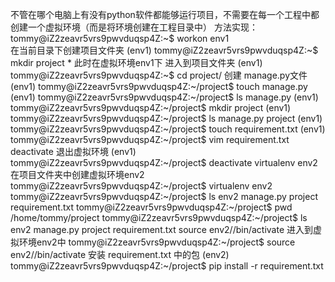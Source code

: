 不管在哪个电脑上有没有python软件都能够运行项目，不需要在每一个工程中都创建一个虚拟环境（而是将环境创建在工程目录中）
		方法实现：
			tommy@iZ2zeavr5vrs9pwvduqsp4Z:~$ workon env1			
			在当前目录下创建项目文件夹
			(env1) tommy@iZ2zeavr5vrs9pwvduqsp4Z:~$ mkdir project  * 此时在虚拟环境env1下
			进入到项目文件夹
			(env1) tommy@iZ2zeavr5vrs9pwvduqsp4Z:~$ cd project/
			创建 manage.py文件
			(env1) tommy@iZ2zeavr5vrs9pwvduqsp4Z:~/project$ touch manage.py
			(env1) tommy@iZ2zeavr5vrs9pwvduqsp4Z:~/project$ ls
			manage.py
			(env1) tommy@iZ2zeavr5vrs9pwvduqsp4Z:~/project$ mkdir project
			(env1) tommy@iZ2zeavr5vrs9pwvduqsp4Z:~/project$ ls
			manage.py  project
			(env1) tommy@iZ2zeavr5vrs9pwvduqsp4Z:~/project$ touch requirement.txt
			(env1) tommy@iZ2zeavr5vrs9pwvduqsp4Z:~/project$ vim requirement.txt 
			deactivate 退出虚拟环境
			(env1) tommy@iZ2zeavr5vrs9pwvduqsp4Z:~/project$ deactivate 
			virtualenv env2 在项目文件夹中创建虚拟环境env2
			tommy@iZ2zeavr5vrs9pwvduqsp4Z:~/project$ virtualenv env2
			tommy@iZ2zeavr5vrs9pwvduqsp4Z:~/project$ ls
			env2  manage.py  project  requirement.txt
			tommy@iZ2zeavr5vrs9pwvduqsp4Z:~/project$ pwd
			/home/tommy/project
			tommy@iZ2zeavr5vrs9pwvduqsp4Z:~/project$ ls
			env2  manage.py  project  requirement.txt
			source env2//bin/activate  进入到虚拟环境env2中
			tommy@iZ2zeavr5vrs9pwvduqsp4Z:~/project$ source env2//bin/activate
			安装 requirement.txt 中的包
			(env2) tommy@iZ2zeavr5vrs9pwvduqsp4Z:~/project$ pip install -r requirement.txt 
